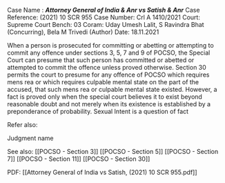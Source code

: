 Case Name : ***Attorney General of India & Anr vs Satish & Anr***
Case Reference: (2021) 10 SCR 955
Case Number: Crl A 1410/2021
Court: Supreme Court
Bench: 03 
Coram: Uday Umesh Lalit, S Ravindra Bhat (Concurring), Bela M Trivedi (Author)
Date: 18.11.2021

When a person is prosecuted for committing or abetting or attempting to commit any offence under sections 3, 5, 7 and 9 of POCSO, the Special Court can presume that such person has committed or abetted or attempted to commit the offence unless proved otherwise.
Section 30 permits the court to presume for any offence of POCSO which requires mens rea or which requires culpable mental state on the part of the accused, that such mens rea or culpable mental state existed.
However, a fact is proved only when the special court believes it to exist beyond reasonable doubt and not merely when its existence is established by a preponderance of probability.
Sexual Intent is a question of fact

Refer also:

Judgment name

See also:
[[POCSO - Section 3]]
[[POCSO - Section 5]] 
[[POCSO - Section 7]] 
[[POCSO - Section 11]] 
[[POCSO - Section 30]]

PDF:
[[Attorney General of India vs Satish, (2021) 10 SCR 955.pdf]]